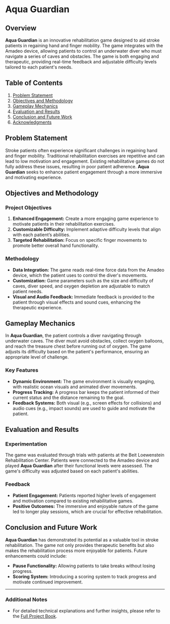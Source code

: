 # Aqua Guardian

## Overview

**Aqua Guardian** is an innovative rehabilitation game designed to aid stroke patients in regaining hand and finger mobility. The game integrates with the Amadeo device, allowing patients to control an underwater diver who must navigate a series of caves and obstacles. The game is both engaging and therapeutic, providing real-time feedback and adjustable difficulty levels tailored to each patient's needs.

## Table of Contents

1. [Problem Statement](#problem-statement)
2. [Objectives and Methodology](#objectives-and-methodology)
3. [Gameplay Mechanics](#gameplay-mechanics)
4. [Evaluation and Results](#evaluation-and-results)
5. [Conclusion and Future Work](#conclusion-and-future-work)
6. [Acknowledgments](#acknowledgments)

## Problem Statement

Stroke patients often experience significant challenges in regaining hand and finger mobility. Traditional rehabilitation exercises are repetitive and can lead to low motivation and engagement. Existing rehabilitative games do not fully address these issues, resulting in poor patient adherence. **Aqua Guardian** seeks to enhance patient engagement through a more immersive and motivating experience.

## Objectives and Methodology

### Project Objectives

1. **Enhanced Engagement:** Create a more engaging game experience to motivate patients in their rehabilitation exercises.
2. **Customizable Difficulty:** Implement adaptive difficulty levels that align with each patient’s abilities.
3. **Targeted Rehabilitation:** Focus on specific finger movements to promote better overall hand functionality.

### Methodology

- **Data Integration:** The game reads real-time force data from the Amadeo device, which the patient uses to control the diver's movements.
- **Customization:** Game parameters such as the size and difficulty of caves, diver speed, and oxygen depletion are adjustable to match patient needs.
- **Visual and Audio Feedback:** Immediate feedback is provided to the patient through visual effects and sound cues, enhancing the therapeutic experience.

## Gameplay Mechanics

In **Aqua Guardian**, the patient controls a diver navigating through underwater caves. The diver must avoid obstacles, collect oxygen balloons, and reach the treasure chest before running out of oxygen. The game adjusts its difficulty based on the patient's performance, ensuring an appropriate level of challenge.

### Key Features

- **Dynamic Environment:** The game environment is visually engaging, with realistic ocean visuals and animated diver movements.
- **Progress Tracking:** A progress bar keeps the patient informed of their current status and the distance remaining to the goal.
- **Feedback Systems:** Both visual (e.g., screen effects for collisions) and audio cues (e.g., impact sounds) are used to guide and motivate the patient.

## Evaluation and Results

### Experimentation

The game was evaluated through trials with patients at the Beit Loewenstein Rehabilitation Center. Patients were connected to the Amadeo device and played **Aqua Guardian** after their functional levels were assessed. The game's difficulty was adjusted based on each patient's abilities.

### Feedback

- **Patient Engagement:** Patients reported higher levels of engagement and motivation compared to existing rehabilitative games.
- **Positive Outcomes:** The immersive and enjoyable nature of the game led to longer play sessions, which are crucial for effective rehabilitation.

## Conclusion and Future Work

**Aqua Guardian** has demonstrated its potential as a valuable tool in stroke rehabilitation. The game not only provides therapeutic benefits but also makes the rehabilitation process more enjoyable for patients. Future enhancements could include:

- **Pause Functionality:** Allowing patients to take breaks without losing progress.
- **Scoring System:** Introducing a scoring system to track progress and motivate continued improvement.

---

### Additional Notes
- For detailed technical explanations and further insights, please refer to the [Full Project Book](AquaGuardian_FinalProjectBook.pdf).

